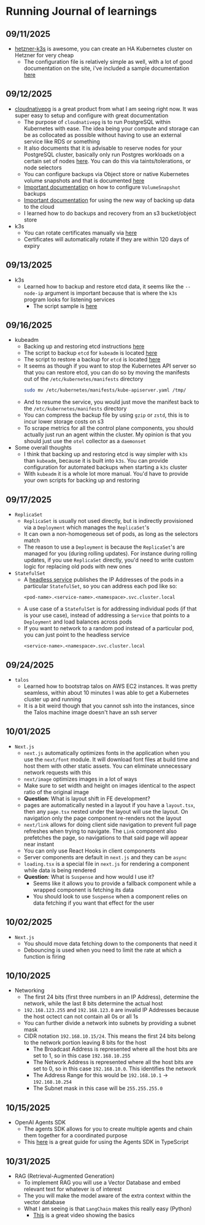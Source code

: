 # Running Journal of learnings

## 09/11/2025

- [hetzner-k3s](https://vitobotta.github.io/hetzner-k3s/) is awesome, you can create an HA Kubernetes cluster on Hetzner for very cheap
  - The configuration file is relatively simple as well, with a lot of good documentation on the site, i've included a sample documentation [here](./kubernetes/self-hosted/cloud/hetzner/configuration/hetzner-k3s.yaml)

## 09/12/2025

- [cloudnativepg](https://cloudnative-pg.io/documentation/1.27) is a great product from what I am seeing right now. It was super easy to setup and configure with great documentation
  - The purpose of `cloudnativepg` is to run PostgreSQL within Kubernetes with ease. The idea being your compute and storage can be as collocated as possible without having to use an external service like RDS or something
  - It also documents that it is advisable to reserve nodes for your PostgreSQL cluster, basically only run Postgres workloads on a certain set of nodes [here](https://cloudnative-pg.io/documentation/1.27/architecture/#reserving-nodes-for-postgresql-workloads). You can do this via taints/tolerations, or node selectors
  - You can configure backups via Object store or native Kubernetes volume snapshots and that is documented [here](https://cloudnative-pg.io/documentation/1.27/backup/)
  - [Important documentation](https://cloudnative-pg.io/documentation/1.27/appendixes/backup_volumesnapshot/#how-to-configure-volume-snapshot-backups) on how to configure `VolumeSnapshot` backups
  - [Important documentation](https://cloudnative-pg.io/plugin-barman-cloud/docs/usage/) for using the new way of backing up data to the cloud
  - I learned how to do backups and recovery from an s3 bucket/object store
- k3s
  - You can rotate certificates manually via [here](https://docs.k3s.io/cli/certificate#rotating-client-and-server-certificates)
  - Certificates will automatically rotate if they are within 120 days of expiry

## 09/13/2025

- k3s
  - Learned how to backup and restore etcd data, it seems like the `--node-ip` argument is important because that is where the `k3s` program looks for listening services
    - The script sample is [here](./kubernetes/useful/scripts/k3s-cluster-reset-backup.sh)

## 09/16/2025

- kubeadm
  - Backing up and restoring etcd instructions [here](https://devopscube.com/backup-etcd-restore-kubernetes/)
  - The script to backup `etcd` for `kubeadm` is located [here](./kubernetes/useful/scripts/etcd-kubeadm-backup.sh)
  - The script to restore a backup for `etcd` is located [here](./kubernetes/useful/scripts/etcd-kubeadm-restore.sh)
  - It seems as though if you want to stop the Kubernetes API server so that you can restore etcd, you can do so by moving the manifests out of the `/etc/kubernetes/manifests` directory
    ```bash
    sudo mv /etc/kubernetes/manifests/kube-apiserver.yaml /tmp/
    ```
  - And to resume the service, you would just move the manifest back to the `/etc/kubernetes/manifests` directory
  - You can compress the backup file by using `gzip` or `zstd`, this is to incur lower storage costs on s3
  - To scrape metrics for all the control plane components, you should actually just run an agent within the cluster. My opinion is that you should just use the `otel` collector as a `daemonset`
- Some overall thoughts
  - I think that backing up and restoring etcd is way simpler with `k3s` than `kubeadm`, because it is built into `k3s`. You can provide configuration for automated backups when starting a `k3s` cluster
  - With `kubeadm` it is a whole lot more manual. You'd have to provide your own scripts for backing up and restoring

## 09/17/2025

- `ReplicaSet`
  - `ReplicaSet` is usually not used directly, but is indirectly provisioned via a `Deployment` which manages the `ReplicaSet`'s
  - It can own a non-homogeneous set of pods, as long as the selectors match
  - The reason to use a `Deployment` is because the `ReplicaSet`'s are managed for you (during rolling updates). For instance during rolling updates, if you use `ReplicaSet` directly, you'd need to write custom logic for replacing old pods with new ones
- `StatefulSet`
  - A [headless service](https://kubernetes.io/docs/concepts/services-networking/service/#headless-services) publishes the IP Addresses of the pods in a particular `StatefulSet`, so you can address each pod like so:
    ```
    <pod-name>.<service-name>.<namespace>.svc.cluster.local
    ```
  - A use case of a `StatefulSet` is for addressing individual pods (if that is your use case), instead of addressing a `Service` that points to a `Deployment` and load balances across pods
  - If you want to network to a random pod instead of a particular pod, you can just point to the headless service
    ```
    <service-name>.<namespace>.svc.cluster.local
    ```

## 09/24/2025

- `talos`
  - Learned how to bootstrap talos on AWS EC2 instances. It was pretty seamless, within about 10 minutes I was able to get a Kubernetes cluster up and running
  - It is a bit weird though that you cannot ssh into the instances, since the Talos machine image doesn't have an ssh server

## 10/01/2025

- `Next.js`
  - `next.js` automatically optimizes fonts in the application when you use the `next/font` module. It will download font files at build time and host them with other static assets. You can eliminate unnecessary network requests with this
  - `next/image` optimizes images in a lot of ways
  - Make sure to set width and height on images identical to the aspect ratio of the original image
  - **Question**: What is layout shift in FE development?
  - pages are automatically nested in a layout if you have a `layout.tsx`, then any `page.tsx` nested under the layout will use the layout. On navigation only the page component re-renders not the layout
  - `next/link` allows for doing client side navigation to prevent full page refreshes when trying to navigate. The `Link` component also prefetches the page, so navigations to that said page will appear near instant
  - You can only use React Hooks in client components
  - Server components are default in `next.js` and they can be `async`
  - `loading.tsx` is a special file in `next.js` for rendering a component while data is being rendered
  - **Question**: What is `Suspense` and how would I use it?
    - Seems like it allows you to provide a fallback component while a wrapped component is fetching its data
    - You should look to use `Suspense` when a component relies on data fetching if you want that effect for the user

## 10/02/2025

- `Next.js`
  - You should move data fetching down to the components that need it
  - Debouncing is used when you need to limit the rate at which a function is firing

## 10/10/2025

- Networking
  - The first 24 bits (first three numbers in an IP Address), determine the network, while the last 8 bits determine the actual host
  - `192.168.123.255` and `192.168.123.0` are invalid IP Addresses because the host octect can not contain all 0s or all 1s
  - You can further divide a network into subnets by providing a subnet mask
  - CIDR notation `192.168.10.15/24`. This means the first 24 bits belong to the network portion leaving 8 bits for the host
    - The Broadcast Address is represented where all the host bits are set to 1, so in this case `192.168.10.255`
    - The Network Address is represented where all the host bits are set to 0, so in this case `192.168.10.0`. This identifies the network
    - The Address Range for this would be `192.168.10.1` -> `192.168.10.254`
    - The Subnet mask in this case will be `255.255.255.0`

## 10/15/2025

- OpenAI Agents SDK
  - The agents SDK allows for you to create multiple agents and chain them together for a coordinated purpose
  - This [here](https://openai.github.io/openai-agents-js/) is a great guide for using the Agents SDK in TypeScript

## 10/31/2025

- RAG (Retrieval-Augmented Generation)
  - To implement RAG you will use a Vector Database and embed relevant text for whatever is of interest
  - The you will make the model aware of the extra context within the vector database
  - What I am seeing is that `LangChain` makes this really easy (Python)
    - [This](https://www.youtube.com/watch?v=E4l91XKQSgw) is a great video showing the basics
